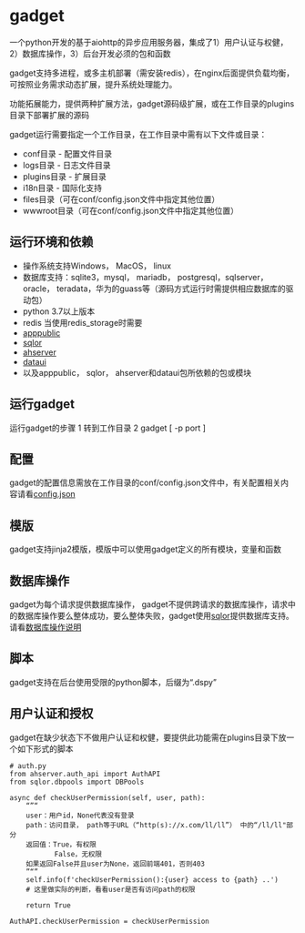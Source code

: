# gadget
一个python开发的基于aiohttp的异步应用服务器，集成了1）用户认证与权健，2）数据库操作，3）后台开发必须的包和函数

gadget支持多进程，或多主机部署（需安装redis），在nginx后面提供负载均衡，可按照业务需求动态扩展，提升系统处理能力。

功能拓展能力，提供两种扩展方法，gadget源码级扩展，或在工作目录的plugins目录下部署扩展的源码

gadget运行需要指定一个工作目录，在工作目录中需有以下文件或目录：
* conf目录 - 配置文件目录
* logs目录 - 日志文件目录
* plugins目录 - 扩展目录
* i18n目录 - 国际化支持
* files目录（可在conf/config.json文件中指定其他位置）
* wwwroot目录（可在conf/config.json文件中指定其他位置）

## 运行环境和依赖
* 操作系统支持Windows， MacOS， linux
* 数据库支持：sqlite3，mysql， mariadb， postgresql，sqlserver， oracle， teradata，华为的guass等（源码方式运行时需提供相应数据库的驱动包）
* python 3.7以上版本
* redis 当使用redis_storage时需要
* [apppublic](https://github.com/yumoqing/appPublic)
* [sqlor](https://github.com/yumoqing/sqlor)
* [ahserver](https://github.com/yumoqing/ahserver)
* [dataui](https://github.com/yumoqing/dataui)
* 以及apppublic， sqlor， ahserver和dataui包所依赖的包或模块

## 运行gadget
运行gadget的步骤
1 转到工作目录
2 gadget [ -p port ]

## 配置
gadget的配置信息需放在工作目录的conf/config.json文件中，有关配置相关内容请看[config.json](config.md)
## 模版
gadget支持jinja2模版，模版中可以使用gadget定义的所有模块，变量和函数

## 数据库操作
gadget为每个请求提供数据库操作， gadget不提供跨请求的数据库操作，请求中的数据库操作要么整体成功，要么整体失败，gadget使用[sqlor](https://github/yumoqing/sqlor)提供数据库支持。 请看[数据库操作说明](sql.md)

## 脚本
gadget支持在后台使用受限的python脚本，后缀为“.dspy”

## 用户认证和授权
gadget在缺少状态下不做用户认证和权健，要提供此功能需在plugins目录下放一个如下形式的脚本
```
# auth.py
from ahserver.auth_api import AuthAPI
from sqlor.dbpools import DBPools

async def checkUserPermission(self, user, path):
	“”“
	user：用户id，None代表没有登录
	path：访问目录， path等于URL（“http(s)://x.com/ll/ll”） 中的“/ll/ll"部分
	返回值：True，有权限
	       False，无权限
	如果返回False并且user为None，返回前端401，否则403
	”“”
	self.info(f'checkUserPermission():{user} access to {path} ..')
	# 这里做实际的判断，看看user是否有访问path的权限
	
	return True

AuthAPI.checkUserPermission = checkUserPermission
```


